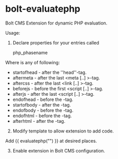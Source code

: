 bolt-evaluatephp
================

Bolt CMS Extension for dynamic PHP evaluation.

Usage:

1. Declare properties for your entries called
	
	php_phasename

Where <phasename> is any of following:

  * startofhead - after the ''head''-tag.
  * aftermeta - after the last <meta [..] >-tag.
  * aftercss - after the last <link [..] >-tag.
  * beforejs - before the first <script [..] >-tag.
  * afterjs - after the last <script [..] >-tag.
  * endofhead - before the </head>-tag.
  * startofbody - after the <body>-tag.
  * endofbody - before the </body>-tag.
  * endofhtml - before the </html>-tag.
  * afterhtml - after the </html>-tag.
  
2. Modify template to allow extension to add code.

Add {{ evaluatephp("<phasename>") }} at desired places.

3. Enable extension in Bolt CMS configuration.

